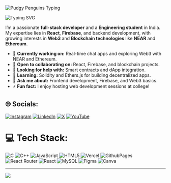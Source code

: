 ![Pudgy Penguins Typing](https://media.giphy.com/media/i229PTC8BKt9V9RnwZ/giphy.gif)



  ![Typing SVG](https://readme-typing-svg.herokuapp.com?font=Fira+Code&weight=600&size=30&pause=1000&color=00FF00&background=00000000&center=true&vCenter=true&width=440&lines=Hii+there+%F0%9F%91%8B%2C+I'm+Vikash!;I'm+a+Full-Stack+Developer!;Nice+to+meet+you!+%F0%9F%91%8F;Currently+exploring+Web3+and+Blockchain!)



I’m a passionate **full-stack developer** and a **Engineering student** in India. My expertise lies in **React**, **Firebase**, and backend development, with growing interests in **Web3** and **Blockchain technologies** like **NEAR** and **Ethereum**.

- 🔭 **Currently working on:** Real-time chat apps and exploring Web3 with NEAR and Ethereum.  
- 👯 **Open to collaborating on:** React, Firebase, and blockchain projects.  
- 🤝 **Looking for help with:** Smart contracts and dApp integration.  
- 🌱 **Learning:** Solidity and Ethers.js for building decentralized apps.  
- 💬 **Ask me about:** Frontend development, Firebase, and Web3 basics.  
- ⚡ **Fun fact:** I enjoy hosting web development sessions at college!

## 🌐 Socials:
[![Instagram](https://img.shields.io/badge/Instagram-%23E4405F.svg?logo=Instagram&logoColor=white)](https://instagram.com/VikashSharma_16) [![LinkedIn](https://img.shields.io/badge/LinkedIn-%230077B5.svg?logo=linkedin&logoColor=white)](https://linkedin.com/in/vikashkumar721) [![X](https://img.shields.io/badge/X-black.svg?logo=X&logoColor=white)](https://x.com/vikash_code) [![YouTube](https://img.shields.io/badge/YouTube-%23FF0000.svg?logo=YouTube&logoColor=white)](https://youtube.com/@VikashSharma_16) 

# 💻 Tech Stack:
![C](https://img.shields.io/badge/c-%2300599C.svg?style=for-the-badge&logo=c&logoColor=white) ![C++](https://img.shields.io/badge/c++-%2300599C.svg?style=for-the-badge&logo=c%2B%2B&logoColor=white) ![JavaScript](https://img.shields.io/badge/javascript-%23323330.svg?style=for-the-badge&logo=javascript&logoColor=%23F7DF1E) ![HTML5](https://img.shields.io/badge/html5-%23E34F26.svg?style=for-the-badge&logo=html5&logoColor=white) ![Vercel](https://img.shields.io/badge/vercel-%23000000.svg?style=for-the-badge&logo=vercel&logoColor=white) ![GithubPages](https://img.shields.io/badge/github%20pages-121013?style=for-the-badge&logo=github&logoColor=white) ![React Router](https://img.shields.io/badge/React_Router-CA4245?style=for-the-badge&logo=react-router&logoColor=white) ![React](https://img.shields.io/badge/react-%2320232a.svg?style=for-the-badge&logo=react&logoColor=%2361DAFB) ![MySQL](https://img.shields.io/badge/mysql-4479A1.svg?style=for-the-badge&logo=mysql&logoColor=white) ![Figma](https://img.shields.io/badge/figma-%23F24E1E.svg?style=for-the-badge&logo=figma&logoColor=white) ![Canva](https://img.shields.io/badge/Canva-%2300C4CC.svg?style=for-the-badge&logo=Canva&logoColor=white)

---
[![](https://visitcount.itsvg.in/api?id=vikash721&icon=0&color=0)](https://visitcount.itsvg.in)


